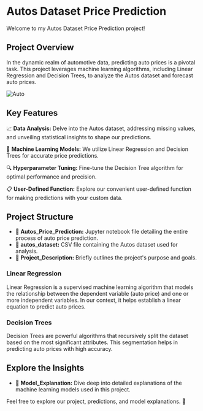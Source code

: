 # Autos Dataset Price Prediction
 Welcome to my Autos Dataset Price Prediction project!

## Project Overview

In the dynamic realm of automotive data, predicting auto prices is a pivotal task. This project leverages machine learning algorithms, including Linear Regression and Decision Trees, to analyze the Autos dataset and forecast auto prices.

![Auto](link_to_your_image_here)

## Key Features

📈 **Data Analysis:** Delve into the Autos dataset, addressing missing values, and unveiling statistical insights to shape our predictions.

🤖 **Machine Learning Models:** We utilize Linear Regression and Decision Trees for accurate price predictions.

🔍 **Hyperparameter Tuning:** Fine-tune the Decision Tree algorithm for optimal performance and precision.

📋 **User-Defined Function:** Explore our convenient user-defined function for making predictions with your custom data.

## Project Structure

- 📁 **Autos_Price_Prediction:** Jupyter notebook file detailing the entire process of auto price prediction.
- 📁 **autos_dataset:** CSV file containing the Autos dataset used for analysis.
- 📁 **Project_Description:** Briefly outlines the project's purpose and goals.

### Linear Regression

Linear Regression is a supervised machine learning algorithm that models the relationship between the dependent variable (auto price) and one or more independent variables. In our context, it helps establish a linear equation to predict auto prices.

### Decision Trees

Decision Trees are powerful algorithms that recursively split the dataset based on the most significant attributes. This segmentation helps in predicting auto prices with high accuracy.

## Explore the Insights

- 📁 **Model_Explanation:** Dive deep into detailed explanations of the machine learning models used in this project.
  
Feel free to explore our project, predictions, and model explanations. 🚀

